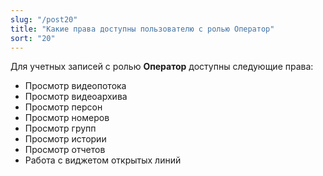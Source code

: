 ```yaml
---
slug: "/post20"
title: "Какие права доступны пользователю с ролью Оператор"
sort: "20"
---
```


Для учетных записей с ролью **Оператор** доступны следующие права:

- Просмотр видеопотока
- Просмотр видеоархива
- Просмотр персон
- Просмотр номеров
- Просмотр групп
- Просмотр истории
- Просмотр отчетов
- Работа с виджетом открытых линий


